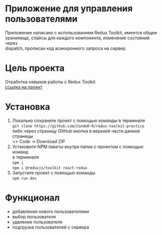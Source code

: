 # Приложение для управления пользователями

Приложение написано с использованием Redux Toolkit, имеется общее  
хранилище, слайсы для каждого компонента, изменение состояний через  
dispatch, прописан код асинхронного запроса на сервер.

# Цель проекта

Отработка навыков работы с Redux Toolkit  
[ссылка на проект](https://condor-r.github.io/redux-toolkit-practice/)

# Установка

1. Локально сохраните проект с помощью команды в терминале  
   `git clone https://github.com/CondoR-R/redux-toolkit-practice`  
   либо через страницу GitHub кнопка в верхней части данной страницы  
   <> Code -> Download ZIP
2. Установите NPM пакеты внутри папки с проектом с помощью команд  
   в терминале  
   `npm i`  
   `npm i @reduxjs/toolkit react-redux`
3. Запустите проект с помощью команды  
   `npm run dev`

# Функционал

- добавление нового пользователями
- выбор пользователя
- удаление пользователя
- подгрузка пользователей с сервера
